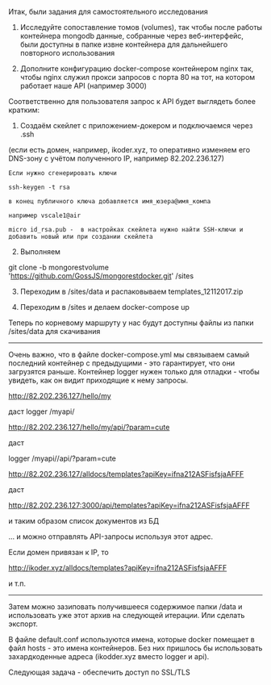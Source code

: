 Итак, были задания для самостоятельного исследования

1. Исследуйте сопоставление томов (volumes), так чтобы после работы контейнера mongodb данные, собранные через веб-интерфейс, были доступны в папке извне контейнера для дальнейшего повторного использования

2. Дополните конфигурацию docker-compose контейнером nginx так, чтобы nginx служил прокси запросов с порта 80 на тот, на котором работает наше API (например 3000)

Соответственно для пользователя запрос к API будет выглядеть более кратким:



1. Создаём скейлет с приложением-докером и подключаемся через .ssh

(если есть домен, например, ikoder.xyz, то оперативно изменяем его DNS-зону с учётом полученного IP, например 82.202.236.127)

```
Если нужно сгенерировать ключи

ssh-keygen -t rsa 

в конец публичного ключа добавляется имя_юзера@имя_компа

например vscale1@air

micro id_rsa.pub -  в настройках скейлета нужно найти SSH-ключи и добавить новый или при создании скейлета 
``` 

2. Выполняем

git clone -b mongorestvolume 'https://github.com/GossJS/mongorestdocker.git' /sites

3. Переходим в /sites/data и распаковываем templates_12112017.zip

4. Переходим в /sites и делаем docker-compose up

Теперь по корневому маршруту у нас будут доступны файлы из папки /sites/data для скачивания



---

Очень важно, что в файле docker-compose.yml мы связываем самый последний контейнер с предыдущими - это гарантирует, что они загрузятся раньше. Контейнер logger нужен только для отладки - чтобы увидеть, как он видит приходящие к нему запросы.

http://82.202.236.127/hello/my

даст logger /myapi/

http://82.202.236.127/hello/my/api/?param=cute

даст

logger /myapi//api/?param=cute


http://82.202.236.127/alldocs/templates?apiKey=ifna212ASFisfsjaAFFF

даст 

http://82.202.236.127:3000/api/templates?apiKey=ifna212ASFisfsjaAFFF

и таким образом список документов из БД

... и можно отправлять API-запросы используя этот адрес.

Если домен привязан к IP, то 

http://ikoder.xyz/alldocs/templates?apiKey=ifna212ASFisfsjaAFFF

и т.п.

---

Затем можно зазиповать получившееся содержимое папки  /data и использовать уже этот архив на следующей итерации. Или сделать экспорт.





В файле default.conf используются имена, которые docker помещает в файл hosts - это имена контейнеров. Без них пришлось бы использовать захардкоденные адреса (ikodder.xyz вместо logger и api).  
 

Следующая задача - обеспечить доступ по SSL/TLS




